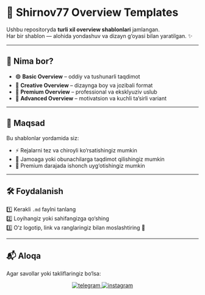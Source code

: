# 📑 Shirnov77 Overview Templates  

Ushbu repositoryda **turli xil overview shablonlari** jamlangan.  
Har bir shablon — alohida yondashuv va dizayn g‘oyasi bilan yaratilgan. ✨  

---

## 📂 Nima bor?
- 🟢 **Basic Overview** – oddiy va tushunarli taqdimot  
- 🎨 **Creative Overview** – dizaynga boy va jozibali format  
- 💎 **Premium Overview** – professional va eksklyuziv uslub  
- 🚀 **Advanced Overview** – motivatsion va kuchli ta’sirli variant  

---

## 🎯 Maqsad
Bu shablonlar yordamida siz:  
- ⚡ Rejalarni tez va chiroyli ko‘rsatishingiz mumkin  
- 👥 Jamoaga yoki obunachilarga taqdimot qilishingiz mumkin  
- 🌟 Premium darajada ishonch uyg‘otishingiz mumkin  

---

## 🛠️ Foydalanish
1️⃣ Kerakli `.md` faylni tanlang  
2️⃣ Loyihangiz yoki sahifangizga qo‘shing  
3️⃣ O‘z logotip, link va ranglaringiz bilan moslashtiring 🎨  

---

## 📬 Aloqa
Agar savollar yoki takliflaringiz bo‘lsa:  
<div align="center">
  <a href="https://t.me/Shirnov_m">
    <img src="https://img.icons8.com/color/96/48/telegram-app.png" alt="telegram"/>
  </a>
  <a href="https://www.instagram.com/_shrnv_7">
    <img src="https://img.icons8.com/color/96/48/instagram-new.png" alt="instagram"/>
  </a>
</div>
